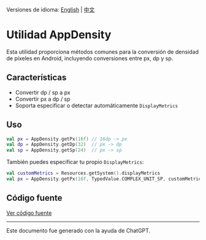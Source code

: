 Versiones de idioma: [English](./README.md) | [中文](./README.zh-CN.md)

# Utilidad AppDensity

Esta utilidad proporciona métodos comunes para la conversión de densidad de píxeles en Android, incluyendo conversiones entre px, dp y sp.

## Características

* Convertir dp / sp a px
* Convertir px a dp / sp
* Soporta especificar o detectar automáticamente `DisplayMetrics`

## Uso

```kotlin
val px = AppDensity.getPx(16f) // 16dp -> px
val dp = AppDensity.getDp(32)  // px -> dp
val sp = AppDensity.getSp(24)  // px -> sp
```

También puedes especificar tu propio `DisplayMetrics`:

```kotlin
val customMetrics = Resources.getSystem().displayMetrics
val px = AppDensity.getPx(16f, TypedValue.COMPLEX_UNIT_SP, customMetrics)
```

## Código fuente

[Ver código fuente](https://github.com/bonepeople/AndroidWidget/blob/main/widget/src/main/java/com/bonepeople/android/widget/util/AppDensity.kt)

---

Este documento fue generado con la ayuda de ChatGPT.